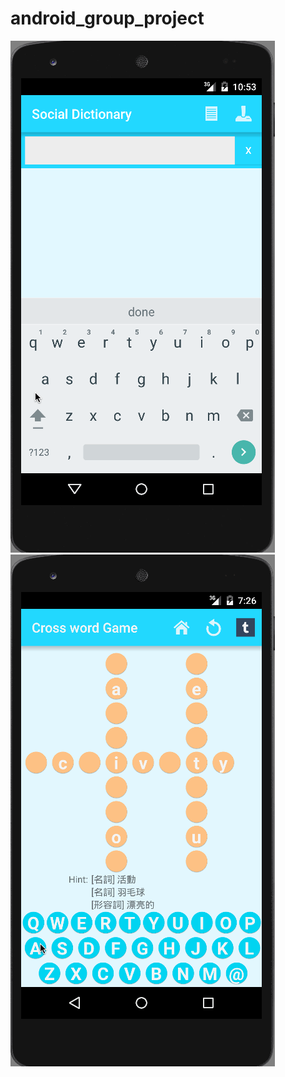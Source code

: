 # android_group_project
<img src='https://raw.githubusercontent.com/cloeliu/android_dictionary_app/master/demo2.gif' title='Video Walkthrough' width='' alt='Video Walkthrough' />
<img src='https://raw.githubusercontent.com/cloeliu/android_dictionary_app/master/demo.gif' title='Video Walkthrough' width='' alt='Video Walkthrough' />
